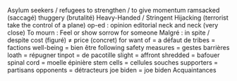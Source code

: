 Asylum seekers / refugees
to strengthen / to give momentum
ramsacked (saccagé)
thuggery (brutalité)
Heavy-Handed / Stringent
Hijacking (terrorist take the control of a plane)
op-ed : opinion editorial
neck and neck (very close)
To mourn : Feel or show sorrow for someone
Malgré : in spite / despite
cost (figuré) $\neq$ price (concret)
for want of = a défaut de
tribes = factions
well-being = bien être
following safety measures = gestes barrières
loath = répugner
tinpot = de pacotille
slight = affront
shredded = bafouer
spinal cord = moelle épinière
stem cells = cellules souches
supporters = partisans
opponents = détracteurs
joe biden = joe biden
Acquaintances